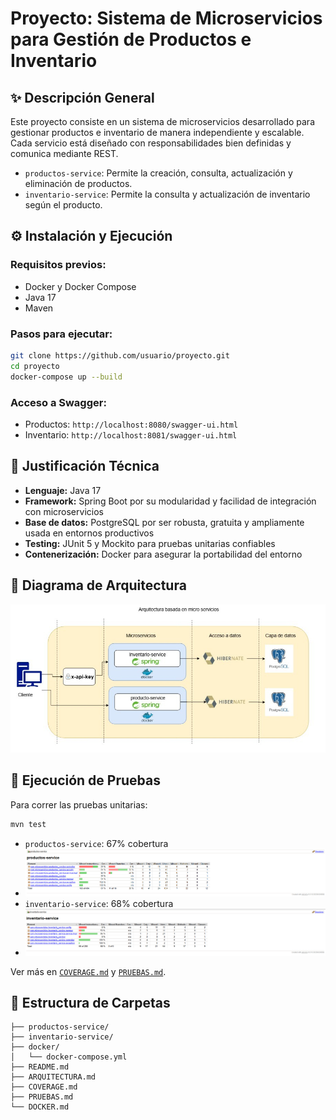 # Proyecto: Sistema de Microservicios para Gestión de Productos e Inventario

## ✨ Descripción General

Este proyecto consiste en un sistema de microservicios desarrollado para gestionar productos e inventario de manera
independiente y escalable. Cada servicio está diseñado con responsabilidades bien definidas y comunica mediante REST.

* `productos-service`: Permite la creación, consulta, actualización y eliminación de productos.
* `inventario-service`: Permite la consulta y actualización de inventario según el producto.

## ⚙️ Instalación y Ejecución

### Requisitos previos:

* Docker y Docker Compose
* Java 17
* Maven

### Pasos para ejecutar:

```bash
git clone https://github.com/usuario/proyecto.git
cd proyecto
docker-compose up --build
```

### Acceso a Swagger:

* Productos: `http://localhost:8080/swagger-ui.html`
* Inventario: `http://localhost:8081/swagger-ui.html`

## 🫠 Justificación Técnica

* **Lenguaje:** Java 17
* **Framework:** Spring Boot por su modularidad y facilidad de integración con microservicios
* **Base de datos:** PostgreSQL por ser robusta, gratuita y ampliamente usada en entornos productivos
* **Testing:** JUnit 5 y Mockito para pruebas unitarias confiables
* **Contenerización:** Docker para asegurar la portabilidad del entorno

## 🔄 Diagrama de Arquitectura

![Diagrama de Arquitectura](Img/Arquitectura.jpg)

## 🥺 Ejecución de Pruebas

Para correr las pruebas unitarias:

```bash
mvn test
```

* `productos-service`: 67% cobertura
* ![Diagrama de Arquitectura](Img/productos-service.png)
* `inventario-service`: 68% cobertura
* ![Diagrama de Arquitectura](Img/inventario-service.png)

Ver más en [`COVERAGE.md`](COVERAGE.md) y [`PRUEBAS.md`](PRUEBAS.md).

## 📂 Estructura de Carpetas

```
├── productos-service/
├── inventario-service/
├── docker/
│   └── docker-compose.yml
├── README.md
├── ARQUITECTURA.md
├── COVERAGE.md
├── PRUEBAS.md
└── DOCKER.md
```
